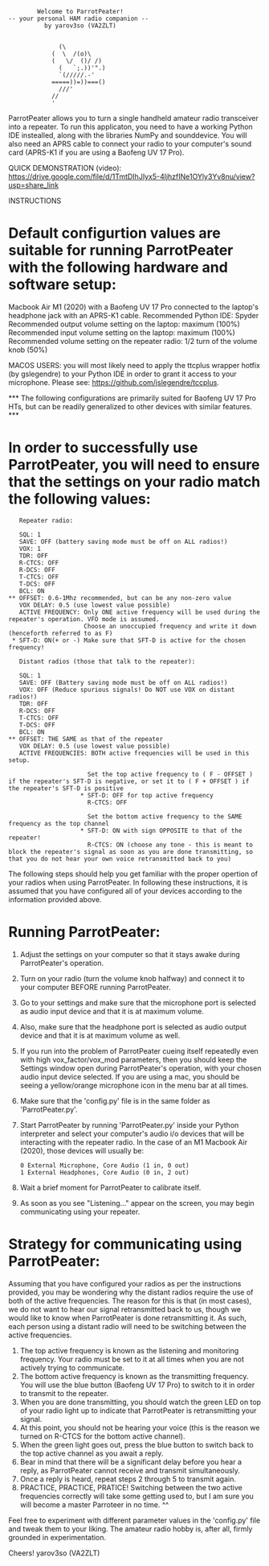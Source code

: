             Welcome to ParrotPeater! 
    -- your personal HAM radio companion --
              by yarov3so (VA2ZLT)


                  (\           
                (  \  /(o)\     
                (   \/  ()/ /)  
                  (   `;.))'".) 
                  `(/////.-'
                =====))=))===() 
                  ///'       
                //   
                '            

ParrotPeater allows you to turn a single handheld amateur radio transceiver into a repeater. 
To run this applicaton, you need to have a working Python IDE instealled, along with the libraries NumPy and sounddevice. 
You will also need an APRS cable to connect your radio to your computer's sound card (APRS-K1 if you are using a Baofeng UV 17 Pro).

QUICK DEMONSTRATION (video): https://drive.google.com/file/d/1TmtDIhJIyx5-4ljhzfINe1OYly3Yv8nu/view?usp=share_link

INSTRUCTIONS 

# Default configurtion values are suitable for running ParrotPeater with the following hardware and software setup:
    
Macbook Air M1 (2020) with a Baofeng UV 17 Pro connected to the laptop's headphone jack with an APRS-K1 cable.
Recommended Python IDE: Spyder
Recommended output volume setting on the laptop: maximum (100%)
Recommended input volume setting on the laptop: maximum (100%)
Recommended volume setting on the repeater radio: 1/2 turn of the volume knob (50%)

MACOS USERS: you will most likely need to apply the ttcplus wrapper hotfix (by gslegendre) to your Python IDE in order to grant it access to your microphone. Please see: https://github.com/jslegendre/tccplus.

*** The following configurations are primarily suited for Baofeng UV 17 Pro HTs, but can be readily generalized to other devices with similar features. ***

# In order to successfully use ParrotPeater, you will need to ensure that the settings on your radio match the following values:
    
       Repeater radio: 
    
       SQL: 1
       SAVE: OFF (battery saving mode must be off on ALL radios!)
       VOX: 1
       TDR: OFF 
       R-CTCS: OFF 
       R-DCS: OFF
       T-CTCS: OFF
       T-DCS: OFF
       BCL: ON 
    ** OFFSET: 0.6-1Mhz recommended, but can be any non-zero value
       VOX DELAY: 0.5 (use lowest value possible)
       ACTIVE FREQUENCY: Only ONE active frequency will be used during the repeater's operation. VFO mode is assumed.
                         Choose an unoccupied frequency and write it down (henceforth referred to as F)
     * SFT-D: ON(+ or -) Make sure that SFT-D is active for the chosen frequency!

       Distant radios (those that talk to the repeater):
    
       SQL: 1
       SAVE: OFF (Battery saving mode must be off on ALL radios!)
       VOX: OFF (Reduce spurious signals! Do NOT use VOX on distant radios!)
       TDR: OFF 
       R-DCS: OFF
       T-CTCS: OFF
       T-DCS: OFF
       BCL: ON 
    ** OFFSET: THE SAME as that of the repeater 
       VOX DELAY: 0.5 (use lowest value possible)
       ACTIVE FREQUENCIES: BOTH active frequencies will be used in this setup.

                          Set the top active frequency to ( F - OFFSET ) if the repeater's SFT-D is negative, or set it to ( F + OFFSET ) if the repeater's SFT-D is positive
                        * SFT-D: OFF for top active frequency
                          R-CTCS: OFF

                          Set the bottom active frequency to the SAME frequency as the top channel
                        * SFT-D: ON with sign OPPOSITE to that of the repeater!
                          R-CTCS: ON (choose any tone - this is meant to block the repeater's signal as soon as you are done transmitting, so that you do not hear your own voice retransmitted back to you) 

The following steps should help you get familiar with the proper opertion of your radios when using ParrotPeater.
In following these instructions, it is assumed that you have configured all of your devices according to the information provided above.

# Running ParrotPeater:

1. Adjust the settings on your computer so that it stays awake during ParrotPeater's operation.
2. Turn on your radio (turn the volume knob halfway) and connect it to your computer BEFORE running ParrotPeater.
3. Go to your settings and make sure that the microphone port is selected as audio input device and that it is at maximum volume.
4. Also, make sure that the headphone port is selected as audio output device and that it is at maximum volume as well.
5. If you run into the problem of ParrotPeater cueing itself repeatedly even with high vox_factor/vox_mod parameters, then you should keep the Settings window open during ParrotPeater's operation, with your chosen audio input device selected. If you are using a mac, you should be seeing a yellow/orange microphone icon in the menu bar at all times.
6. Make sure that the 'config.py' file is in the same folder as 'ParrotPeater.py'.
7. Start ParrotPeater by running 'ParrotPeater.py' inside your Python interpreter and select your computer's audio i/o devices that will be interacting with the repeater radio. 
   In the case of an M1 Macbook Air (2020), those devices will usually be:
   
       0 External Microphone, Core Audio (1 in, 0 out)
       1 External Headphones, Core Audio (0 in, 2 out)
   
8. Wait a brief moment for ParrotPeater to calibrate itself.
9. As soon as you see "Listening..." appear on the screen, you may begin communicating using your repeater.

# Strategy for communicating using ParrotPeater:
    
Assuming that you have configured your radios as per the instructions provided, you may be wondering why the distant radios require the use of both of the active frequencies.
The reason for this is that (in most cases), we do not want to hear our signal retransmitted back to us, though we would like to know when ParrotPeater is done retransmitting it.
As such, each person using a distant radio will need to be switching between the active frequencies.

1. The top active frequency is known as the listening and monitoring frequency. Your radio must be set to it at all times when you are not actively trying to communicate.
2. The bottom active frequency is known as the transmitting frequency. You will use the blue button (Baofeng UV 17 Pro) to switch to it in order to transmit to the repeater.
3. When you are done transmitting, you should watch the green LED on top of your radio light up to indicate that ParrotPeater is retransmitting your signal. 
4. At this point, you should not be hearing your voice (this is the reason we turned on R-CTCS for the bottom active channel).
5. When the green light goes out, press the blue button to switch back to the top active channel as you await a reply.
6. Bear in mind that there will be a significant delay before you hear a reply, as ParrotPeater cannot receive and transmit simultaneously.
7. Once a reply is heard, repeat steps 2 through 5 to transmit again. 
8. PRACTICE, PRACTICE, PRATICE! Switching between the two active frequencies correctly will take some getting used to, but I am sure you will become a master Parroteer in no time. ^^

Feel free to experiment with different parameter values in the 'config.py' file and tweak them to your liking. The amateur radio hobby is, after all, firmly grounded in experimentation. 

Cheers!
yarov3so (VA2ZLT)
